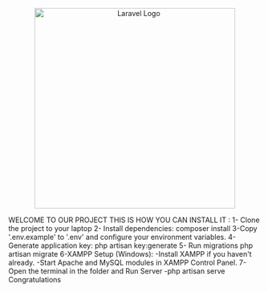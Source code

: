 <p align="center"><a href="https://laravel.com" target="_blank"><img src="https://raw.githubusercontent.com/laravel/art/master/logo-lockup/5%20SVG/2%20CMYK/1%20Full%20Color/laravel-logolockup-cmyk-red.svg" width="400" alt="Laravel Logo"></a></p>

 WELCOME TO OUR PROJECT THIS IS HOW YOU CAN INSTALL IT :
1- Clone the project to your laptop
2- Install dependencies:
   composer install
3-Copy '.env.example' to '.env' and configure your environment variables.
4-Generate application key:
   php artisan key:generate
5- Run migrations
   php artisan migrate
6-XAMPP Setup (Windows):
   -Install XAMPP if you haven't already.
   -Start Apache and MySQL modules in XAMPP Control Panel.
7-Open the terminal in the folder and Run Server
   -php artisan serve
Congratulations
